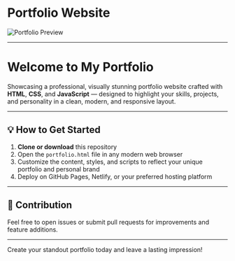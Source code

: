 # Portfolio Website

![Portfolio Preview](https://github.com/Khush1009i/MITS-Internship-Remote/blob/13e9c116330c96e5c1b8f3417c2cf8f3d167ca10/Project%20Screenshot/Portfolio-Project.png "A sleek modern portfolio website featuring a clean, responsive layout with elegant typography and subtle animations")

---

# Welcome to My Portfolio

Showcasing a professional, visually stunning portfolio website crafted with **HTML**, **CSS**, and **JavaScript** — designed to highlight your skills, projects, and personality in a clean, modern, and responsive layout.

---


## 💡 How to Get Started

1. **Clone or download** this repository  
2. Open the `portfolio.html` file in any modern web browser  
3. Customize the content, styles, and scripts to reflect your unique portfolio and personal brand  
4. Deploy on GitHub Pages, Netlify, or your preferred hosting platform  

---


## 🤝 Contribution

Feel free to open issues or submit pull requests for improvements and feature additions.

---

Create your standout portfolio today and leave a lasting impression!

